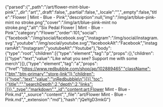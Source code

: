 {"parsed":{"_path":"/art/flower-mint-blue-pink","_dir":"art","_draft":false,"_partial":false,"_locale":"","_empty":false,"title":"Flower | Mint - Blue - Pink","description":null,"img":"/img/art/blue-pink-mint no stroke.png","cover":"/img/art/blue-pink-mint no stroke.png","alt":"Six Pedal Flower | Mint - Blue - Pink","category":"Flower","order":101,"social":{"facebook":"/img/social/facebook.svg","instagram":"/img/social/instagram.svg","youtube":"/img/social/youtube.svg","facebookAlt":"Facebook","instagramAlt":"Instagram","youtubeAlt":"Youtube"},"body":{"type":"root","children":[{"type":"element","tag":"p","props":{},"children":[{"type":"text","value":"Like what you see? Support me with some merch"}]},{"type":"element","tag":"a","props":{"href":"https://www.redbubble.com/shop/ap/102889465","className":["btn","btn-primary","store-link"]},"children":[{"type":"text","value":"\nRedbubble\n"}]}],"toc":{"title":"","searchDepth":2,"depth":2,"links":[]}},"_type":"markdown","_id":"content:art:Flower Mint - Blue - Pink.md","_source":"content","_file":"art/Flower Mint - Blue - Pink.md","_extension":"md"},"hash":"jQeYgD3mkG"}